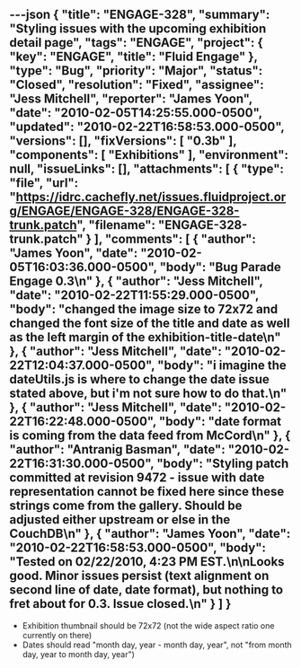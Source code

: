 ---json
{
  "title": "ENGAGE-328",
  "summary": "Styling issues with the upcoming exhibition detail page",
  "tags": "ENGAGE",
  "project": {
    "key": "ENGAGE",
    "title": "Fluid Engage"
  },
  "type": "Bug",
  "priority": "Major",
  "status": "Closed",
  "resolution": "Fixed",
  "assignee": "Jess Mitchell",
  "reporter": "James Yoon",
  "date": "2010-02-05T14:25:55.000-0500",
  "updated": "2010-02-22T16:58:53.000-0500",
  "versions": [],
  "fixVersions": [
    "0.3b"
  ],
  "components": [
    "Exhibitions"
  ],
  "environment": null,
  "issueLinks": [],
  "attachments": [
    {
      "type": "file",
      "url": "https://idrc.cachefly.net/issues.fluidproject.org/ENGAGE/ENGAGE-328/ENGAGE-328-trunk.patch",
      "filename": "ENGAGE-328-trunk.patch"
    }
  ],
  "comments": [
    {
      "author": "James Yoon",
      "date": "2010-02-05T16:03:36.000-0500",
      "body": "Bug Parade Engage 0.3\n"
    },
    {
      "author": "Jess Mitchell",
      "date": "2010-02-22T11:55:29.000-0500",
      "body": "changed the image size to 72x72 and changed the font size of the title and date as well as the left margin of the exhibition-title-date\n"
    },
    {
      "author": "Jess Mitchell",
      "date": "2010-02-22T12:04:37.000-0500",
      "body": "i imagine the dateUtils.js is where to change the date issue stated above, but i'm not sure how to do that.\n"
    },
    {
      "author": "Jess Mitchell",
      "date": "2010-02-22T16:22:48.000-0500",
      "body": "date format is coming from the data feed from McCord\n"
    },
    {
      "author": "Antranig Basman",
      "date": "2010-02-22T16:31:30.000-0500",
      "body": "Styling patch committed at revision 9472 - issue with date representation cannot be fixed here since these strings come from the gallery. Should be adjusted either upstream or else in the CouchDB\n"
    },
    {
      "author": "James Yoon",
      "date": "2010-02-22T16:58:53.000-0500",
      "body": "Tested on 02/22/2010, 4:23 PM EST.\n\nLooks good. Minor issues persist (text alignment on second line of date, date format), but nothing to fret about for 0.3. Issue closed.\n"
    }
  ]
}
---
* Exhibition thumbnail should be 72x72 (not the wide aspect ratio one currently on there)
* Dates should read "month day, year - month day, year", not "from month day, year to month day, year")

        